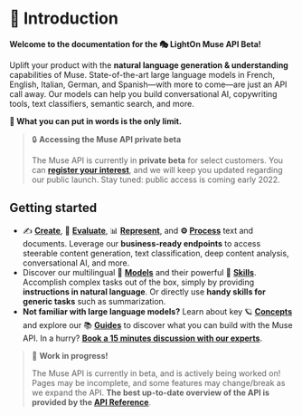 # 👋 Introduction

**Welcome to the documentation for the 🎭 LightOn Muse API Beta!**

Uplift your product with the **natural language generation & understanding** capabilities of Muse. State-of-the-art
large language models in French, English, Italian, German, and Spanish—with more to come—are just an API call away. Our models
can help you build conversational AI, copywriting tools, text classifiers, semantic search, and more.

**🚀 What you can put in words is the only limit.**


>🔒 **Accessing the Muse API private beta**
>
>The Muse API is currently in **private beta** for select customers. You can 
**[register your interest](https://lightonmuse.typeform.com/waitlist)**, and we will keep you updated regarding
our public launch. Stay tuned: public access is coming early 2022.

## Getting started
* ✍️ **[Create](/api/primitives/create)**, 🔬️ **[Evaluate](/api/primitives/evaluate/select)**, 📊 **[Represent](/api/primitives/represent/embed)**, 
and **⚙️ [Process](/api/primitives/process)** text and documents. Leverage our **business-ready endpoints** to access steerable 
content generation, text classification, deep content analysis, conversational AI, and more. 
* Discover our multilingual 🤖 **[Models](/api/models)** and their powerful 🤹 **[Skills](/api/skills)**.
Accomplish complex tasks out of the box, simply by providing **instructions in natural language**.
Or directly use **handy skills for generic tasks** such as summarization.
* **Not familiar with large language models?** Learn about key 🪐 **[Concepts](/home/concepts)** and explore our 
📚 **[Guides](/guides/guides)** to discover what you can build with the Muse API. 
In a hurry? **[Book a 15 minutes discussion with our experts](https://calendly.com/lightonmuse/demo)**.

>🚧 **Work in progress!**
>
>The Muse API is currently in beta, and is actively being worked on! Pages may be incomplete, and some features 
may change/break as we expand the API. 
**The best up-to-date overview of the API is provided by the [API Reference](/api/using)**.

